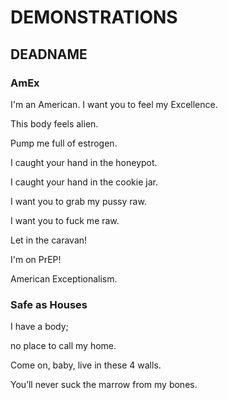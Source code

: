# DEMONSTRATIONS
## DEADNAME

### AmEx
I'm an American.
I want you to feel my Excellence.


This body feels alien.

Pump me full of estrogen.


I caught your hand in the honeypot.

I caught your hand in the cookie jar.


I want you to grab my pussy raw.

I want you to fuck me raw.


Let in the caravan!

I'm on PrEP!


American Exceptionalism.

### Safe as Houses
I have a body;

no place to call my home.


Come on, baby, live in these 4 walls.

You’ll never suck the marrow from my bones.
